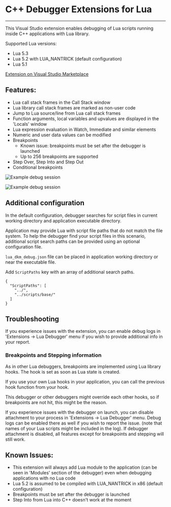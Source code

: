 # C++ Debugger Extensions for Lua

---
This Visual Studio extension enables debugging of Lua scripts running inside C++ applications with Lua library.

Supported Lua versions:
* Lua 5.3
* Lua 5.2 with LUA_NANTRICK (default configuration)
* Lua 5.1

[Extension on Visual Studio Marketplace](https://marketplace.visualstudio.com/items?itemName=wheretib.lua-dkm-debug)

## Features:
 * Lua call stack frames in the Call Stack window
 * Lua library call stack frames are marked as non-user code
 * Jump to Lua source/line from Lua call stack frames
 * Function arguments, local variables and upvalues are displayed in the 'Locals' window
 * Lua expression evaluation in Watch, Immediate and similar elements
 * Numeric and user data values can be modified
 * Breakpoints
    * Known issue: breakpoints must be set after the debugger is launched
    * Up to 256 breakpoints are supported
 * Step Over, Step Into and Step Out
 * Conditional breakpoints

![Example debug session](https://github.com/WheretIB/LuaDkmDebugger/blob/master/resource/front_image_2.png?raw=true)

![Example debug session](https://github.com/WheretIB/LuaDkmDebugger/blob/master/resource/front_image.png?raw=true)

## Additional configuration

In the default configuration, debugger searches for script files in current working directory and application executable directory.

Application may provide Lua with script file paths that do not match the file system. To help the debugger find your script files in this scenario, additional script search paths can be provided using an optional configuration file.

`lua_dkm_debug.json` file can be placed in application working directory or near the executable file.

Add `ScriptPaths` key with an array of additional search paths.

```
{
  "ScriptPaths": [
    "../",
    "../scripts/base/"
  ]
}
```

## Troubleshooting

If you experience issues with the extension, you can enable debug logs in 'Extensions -> Lua Debugger' menu if you wish to provide additional info in your report.

### Breakpoints and Stepping information

As in other Lua debuggers, breakpoints are implemented using Lua library hooks. The hook is set as soon as Lua state is created.

If you use your own Lua hooks in your application, you can call the previous hook function from your hook.

This debugger or other debuggers might override each other hooks, so if breakpoints are not hit, this might be the reason.

If you experience issues with the debugger on launch, you can disable attachment to your process in 'Extensions -> Lua Debugger' menu. Debug logs can be enabled there as well if you wish to report the issue. (note that names of your Lua scripts might be included in the log). If debugger attachment is disabled, all features except for breakpoints and stepping will still work.

## Known Issues:
 * This extension will always add Lua module to the application (can be seen in 'Modules' section of the debugger) even when debugging applications with no Lua code
 * Lua 5.2 is assumed to be compiled with LUA_NANTRICK in x86 (default configuration)
 * Breakpoints must be set after the debugger is launched
 * Step Into from Lua into C++ doesn't work at the moment
